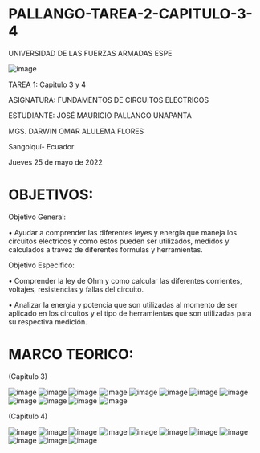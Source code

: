 # PALLANGO-TAREA-2-CAPITULO-3-4

UNIVERSIDAD DE LAS FUERZAS ARMADAS ESPE



![image](https://user-images.githubusercontent.com/105695077/169195292-caeb0d12-8f66-4f08-bb58-2efffc44ccf5.png)




TAREA 1: Capitulo 3 y 4 



ASIGNATURA: FUNDAMENTOS DE CIRCUITOS ELECTRICOS

ESTUDIANTE: JOSÉ MAURICIO PALLANGO UNAPANTA

MGS. DARWIN OMAR ALULEMA FLORES

Sangolquí- Ecuador

Jueves 25 de mayo de 2022

# OBJETIVOS:

Objetivo General:

• Ayudar a comprender las diferentes leyes y energía que maneja los circuitos electricos y como estos pueden ser utilizados, medidos y calculados a travez de diferentes formulas y herramientas.

Objetivo Especifico:

• Comprender la ley de Ohm y como calcular las diferentes corrientes, voltajes, resistencias y fallas del circuito.

• Analizar la energia y potencia que son utilizadas al momento de ser aplicado en los circuitos y el tipo de herramientas que son utilizadas para su respectiva medición.

# MARCO TEORICO:

(Capitulo 3)

![image](https://user-images.githubusercontent.com/105695077/170400963-4e8f405d-3a22-4329-82c0-7aef701ce893.png)
![image](https://user-images.githubusercontent.com/105695077/170401003-1565b017-58f2-48da-8ac9-5c03130ac982.png)
![image](https://user-images.githubusercontent.com/105695077/170401073-74e0b342-8047-442a-9d7e-5fdf89f145cd.png)
![image](https://user-images.githubusercontent.com/105695077/170401185-85b4c69d-240e-4f90-bb92-f7816d87fcb1.png)
![image](https://user-images.githubusercontent.com/105695077/170401250-35420c15-0160-476b-afdf-5e2382ad05e3.png)
![image](https://user-images.githubusercontent.com/105695077/170401297-3bcf7545-8cc1-4412-a345-8a1e72a7e20f.png)
![image](https://user-images.githubusercontent.com/105695077/170401348-5e73e1c8-5f60-4557-96e9-3cf098a726ff.png)
![image](https://user-images.githubusercontent.com/105695077/170401490-659b4d02-b1c1-4672-b198-68daacf1b05a.png)
![image](https://user-images.githubusercontent.com/105695077/170401562-e095defc-e37c-4a2f-a799-03b333090272.png)
![image](https://user-images.githubusercontent.com/105695077/170401626-88be0990-86c1-4950-b4a2-b803b8f662c6.png)
![image](https://user-images.githubusercontent.com/105695077/170401744-e83289ff-4f9e-4469-af45-c842cb541ba2.png)
![image](https://user-images.githubusercontent.com/105695077/170401786-16519dd5-54f5-4476-a230-22c03330cf4d.png)

(Capitulo 4)

![image](https://user-images.githubusercontent.com/105695077/170402094-86c52238-6fe7-4da9-9848-5959b255799c.png)
![image](https://user-images.githubusercontent.com/105695077/170402135-f2cf388e-c9ca-4202-81c6-5712f3322280.png)
![image](https://user-images.githubusercontent.com/105695077/170402177-73a5baec-b8f1-4e4a-a38c-2fab7754bbb5.png)
![image](https://user-images.githubusercontent.com/105695077/170402338-d2c04056-a3a0-4301-8b76-0157bc691468.png)
![image](https://user-images.githubusercontent.com/105695077/170402410-8d412111-e820-42fd-bc21-8b8dce0f149b.png)
![image](https://user-images.githubusercontent.com/105695077/170402447-18af6c11-d08e-45aa-aadf-5542bfa497d4.png)
![image](https://user-images.githubusercontent.com/105695077/170402529-d8aab101-d2d3-4bfe-9a11-7b76ab608f04.png)
![image](https://user-images.githubusercontent.com/105695077/170402615-c7bd4509-36b9-4c6b-8d52-d21a47a49240.png)
![image](https://user-images.githubusercontent.com/105695077/170402750-d0e7d34e-0c49-4c73-8859-f750cd0411ef.png)
![image](https://user-images.githubusercontent.com/105695077/170402808-fbf71f00-5627-4a9b-bda3-44b4d5f683b9.png)
![image](https://user-images.githubusercontent.com/105695077/170402840-c09d662f-a165-49a1-84e9-1f5010155a43.png)





